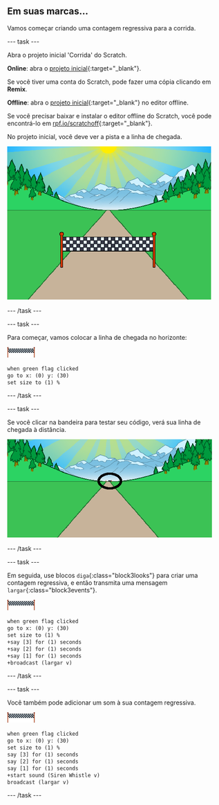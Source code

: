 ## Em suas marcas...

Vamos começar criando uma contagem regressiva para a corrida.

--- task ---

Abra o projeto inicial 'Corrida' do Scratch.

**Online**: abra o [projeto inicial](https://scratch.mit.edu/projects/406798245){:target="_blank"}.

Se você tiver uma conta do Scratch, pode fazer uma cópia clicando em **Remix**.

**Offline**: abra o [projeto inicial](https://rpf.io/p/pt-BR/sprint-go){:target="_blank"} no editor offline.

Se você precisar baixar e instalar o editor offline do Scratch, você pode encontrá-lo em [rpf.io/scratchoff](https://rpf.io/scratchoff){:target="_blank"}.

No projeto inicial, você deve ver a pista e a linha de chegada.

![projetos iniciais](images/sprint-starter.png)

--- /task ---

--- task ---

Para começar, vamos colocar a linha de chegada no horizonte:

![ator linha de chegada](images/finish-line-sprite.png)

```blocks3
when green flag clicked
go to x: (0) y: (30)
set size to (1) %
```

--- /task ---

--- task ---

Se você clicar na bandeira para testar seu código, verá sua linha de chegada à distância.

![linha de chegada à distância](images/sprint-line-start-test-annotated.png)

--- /task ---

--- task ---

Em seguida, use blocos `diga`{:class="block3looks"} para criar uma contagem regressiva, e então transmita uma mensagem `largar`{:class="block3events"}.

![ator linha de chegada](images/finish-line-sprite.png)

```blocks3
when green flag clicked
go to x: (0) y: (30)
set size to (1) %
+say [3] for (1) seconds
+say [2] for (1) seconds
+say [1] for (1) seconds
+broadcast (largar v)
```

--- /task ---

--- task ---

Você também pode adicionar um som à sua contagem regressiva.

![ator linha de chegada](images/finish-line-sprite.png)

```blocks3
when green flag clicked
go to x: (0) y: (30)
set size to (1) %
say [3] for (1) seconds
say [2] for (1) seconds
say [1] for (1) seconds
+start sound (Siren Whistle v)
broadcast (largar v)
```

--- /task ---
